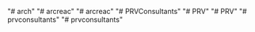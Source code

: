 "# arch" 
"# arcreac" 
"# arcreac" 
"# PRVConsultants" 
"# PRV" 
"# PRV" 
"# prvconsultants" 
"# prvconsultants" 
